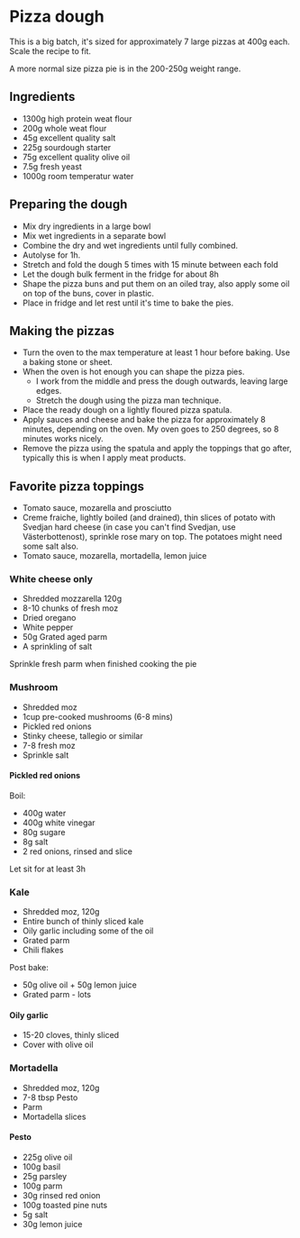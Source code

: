 # Pizza dough

This is a big batch, it's sized for approximately 7 large pizzas at 400g each.
Scale the recipe to fit. 

A more normal size pizza pie is in the 200-250g weight range.

## Ingredients

* 1300g   high protein weat flour
* 200g    whole weat flour
* 45g     excellent quality salt
* 225g    sourdough starter
* 75g     excellent quality olive oil
* 7.5g    fresh yeast
* 1000g   room temperatur water

## Preparing the dough

* Mix dry ingredients in a large bowl
* Mix wet ingredients in a separate bowl
* Combine the dry and wet ingredients until fully combined.
* Autolyse for 1h.
* Stretch and fold the dough 5 times with 15 minute between each fold
* Let the dough bulk ferment in the fridge for about 8h
* Shape the pizza buns and put them on an oiled tray, also apply some oil on top of the buns, cover in plastic.
* Place in fridge and let rest until it's time to bake the pies.

## Making the pizzas

* Turn the oven to the max temperature at least 1 hour before baking. Use a baking stone or sheet.
* When the oven is hot enough you can shape the pizza pies.
  * I work from the middle and press the dough outwards, leaving large edges.
  * Stretch the dough using the pizza man technique.
* Place the ready dough on a lightly floured pizza spatula.
* Apply sauces and cheese and bake the pizza for approximately 8 minutes, depending on the oven. My oven goes to 250 degrees, so 8 minutes works nicely.
* Remove the pizza using the spatula and apply the toppings that go after, typically this is when I apply meat products.

## Favorite pizza toppings

* Tomato sauce, mozarella and prosciutto
* Creme fraiche, lightly boiled (and drained), thin slices of potato with Svedjan hard cheese (in case you can't find Svedjan, use Västerbottenost), sprinkle rose mary on top. The potatoes might need some salt also.
* Tomato sauce, mozarella, mortadella, lemon juice

### White cheese only

* Shredded mozzarella 120g
* 8-10 chunks of fresh moz
* Dried oregano
* White pepper
* 50g Grated aged parm
* A sprinkling of salt

Sprinkle fresh parm when finished cooking the pie

### Mushroom

* Shredded moz
* 1cup pre-cooked mushrooms (6-8 mins)
* Pickled red onions
* Stinky cheese, tallegio or similar
* 7-8 fresh moz
* Sprinkle salt

#### Pickled red onions

Boil:
* 400g water
* 400g white vinegar
* 80g sugare
* 8g salt
* 2 red onions, rinsed and slice

Let sit for at least 3h

### Kale

* Shredded moz, 120g
* Entire bunch of thinly sliced kale
* Oily garlic including some of the oil
* Grated parm
* Chili flakes

Post bake:

* 50g olive oil + 50g lemon juice
* Grated parm - lots

#### Oily garlic

* 15-20 cloves, thinly sliced
* Cover with olive oil

### Mortadella

* Shredded moz, 120g
* 7-8 tbsp Pesto
* Parm
* Mortadella slices

#### Pesto

* 225g olive oil
* 100g basil
* 25g parsley
* 100g parm
* 30g rinsed red onion
* 100g toasted pine nuts
* 5g salt
* 30g lemon juice
